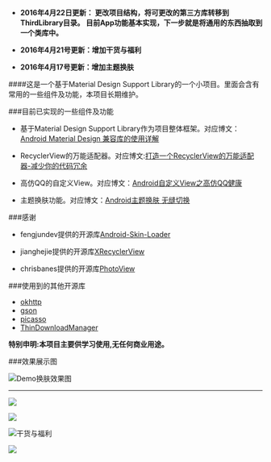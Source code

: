 

- **2016年4月22日更新：
更改项目结构，将可更改的第三方库转移到ThirdLibrary目录。
目前App功能基本实现，下一步就是将通用的东西抽取到一个类库中。**

- **2016年4月21号更新：增加干货与福利**

- **2016年4月17号更新：增加主题换肤**





####这是一个基于Material Design Support Library的一个小项目。里面会含有常用的一些组件及功能，本项目长期维护。


###目前已实现的一些组件及功能

- 基于Material Design Support Library作为项目整体框架。对应博文：[Android Material Design 兼容库的使用详解](http://www.jianshu.com/p/1e6eed09d48b)

- RecyclerView的万能适配器。对应博文:[打造一个RecyclerView的万能适配器-减少你的代码冗余](http://www.jianshu.com/p/82a74c9ccba5)

- 高仿QQ的自定义View。对应博文：[Android自定义View之高仿QQ健康](http://www.jianshu.com/p/740c64ba15ac)

-  主题换肤功能。对应博文：[Android主题换肤 无缝切换](http://www.jianshu.com/p/af7c0585dd5b)

###感谢

- fengjundev提供的开源库[Android-Skin-Loader](https://github.com/fengjundev/Android-Skin-Loader)

- jianghejie提供的开源库[XRecyclerView](https://github.com/jianghejie/XRecyclerView)
- chrisbanes提供的开源库[PhotoView](https://github.com/chrisbanes/PhotoView)


###使用到的其他开源库

- [okhttp](https://github.com/square/okhttp)
- [gson](https://github.com/google/gson)
- [picasso](https://github.com/square/picasso)
- [ThinDownloadManager](https://github.com/smanikandan14/ThinDownloadManager)


**特别申明:本项目主要供学习使用,无任何商业用途。**

###效果展示图

![Demo换肤效果图](http://upload-images.jianshu.io/upload_images/623504-0c8a0c72d3a173ed.gif?imageMogr2/auto-orient/strip)

---

![](http://upload-images.jianshu.io/upload_images/623504-d2c16c55ea020ade.png?imageMogr2/auto-orient/strip%7CimageView2/2/w/1240)

![](http://upload-images.jianshu.io/upload_images/623504-3fa2a2b65cd24aba.png?imageMogr2/auto-orient/strip%7CimageView2/2/w/1240)

![干货与福利](http://upload-images.jianshu.io/upload_images/623504-4ec5308bcd42ff50.png?imageMogr2/auto-orient/strip%7CimageView2/2/w/1240)

![](http://upload-images.jianshu.io/upload_images/623504-127a0f4cbaf7ea34.png?imageMogr2/auto-orient/strip%7CimageView2/2/w/1240)